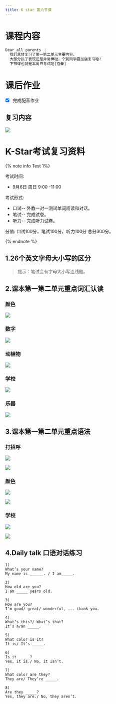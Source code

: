 ```yaml
---
title: K star 第六节课
---
```


# 课程内容

```bash
Dear all parents ：
  我们总体复习了第一第二单元主要内容，
  大部分孩子表现还是非常棒哒，个别同学要加强复习哈！
  下节课也就是本周日考试哈[抱拳]
```

# 课后作业

- [x] 完成配音作业[]()

## 复习内容

![](2020-08-30-amy/01.png)

# K-Star考试复习资料

{% note info Test 1%}

考试时间:

- 9月6日 周日 9:00 -11:00

考试形式:

- 口试-- 外教一对一测试单词阅读和对话。
- 笔试-- 完成试卷。
- 听力-- 完成听力试卷。

分值: 口试100分，笔试100分，听力100分 总分300分。

{% endnote %}

## 1.26个英文字母大小写的区分

> 提示：笔试会有字母大小写连线题。

## 2.课本第一第二单元重点词汇认读

### 颜色

![](2020-08-30-amy/13.jpg)

### 数字

![](2020-08-30-amy/12.jpg)

### 动植物

![](2020-08-30-amy/02.jpg)

### 学校

![](2020-08-30-amy/03.jpg)

### 乐器

![](2020-08-30-amy/05.jpg)

## 3.课本第一第二单元重点语法

### 打招呼

![](2020-08-30-amy/06.jpg)

![](2020-08-30-amy/07.jpg)

### 颜色

![](2020-08-30-amy/08.jpg)

![](2020-08-30-amy/11.jpg)

### 学校

![](2020-08-30-amy/09.jpg)

![](2020-08-30-amy/10.jpg)

## 4.Daily talk 口语对话练习

```sample
1)
What’s your name?
My name is ______. / I am_____.

2)
How old are you?
I am _____ years old.

3)
How are you?
I’m good/ great/ wonderful, ... thank you.

4)
What’s this?/ What’s that?
It’s a/an _____.

5)
What color is it?
It is/ It’s _____.

6)
Is it _____?
Yes, it is./ No, it isn’t.

7)
What color are they?
They are/ They’re _____.

8)
Are they _____?
Yes, they are./ No, they aren’t.
```
